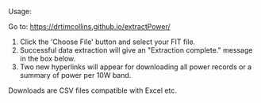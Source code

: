 Usage:

Go to: https://drtimcollins.github.io/extractPower/

1. Click the 'Choose File' button and select your FIT file.
2. Successful data extraction will give an "Extraction complete." message in the box below.
3. Two new hyperlinks will appear for downloading all power records or a summary of power per 10W band.

Downloads are CSV files compatible with Excel etc.
